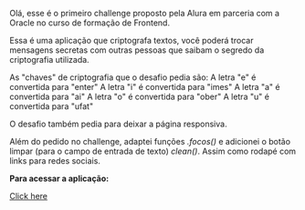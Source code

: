Olá, esse é o primeiro challenge proposto pela Alura em parceria com a Oracle no curso de formação de Frontend.

Essa é uma aplicação que criptografa textos, você poderá  trocar mensagens secretas com outras pessoas que saibam o segredo da criptografia utilizada.

As "chaves" de criptografia que o desafio pedia são:
A letra "e" é convertida para "enter"
A letra "i" é convertida para "imes"
A letra "a" é convertida para "ai"
A letra "o" é convertida para "ober"
A letra "u" é convertida para "ufat"

O desafio também pedia para deixar a página responsiva.

Além do pedido no challenge, adaptei funções *.focos()* e adicionei o botão limpar (para o campo de entrada de texto) *clean()*. Assim como rodapé com links para redes sociais. 

**Para acessar a aplicação:**

[Click here](https://jotabnu.github.io/FirstChallenge/)